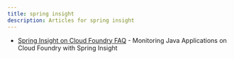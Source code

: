 ```yaml
---
title: spring insight
description: Articles for spring insight
---
```


* [Spring Insight on Cloud Foundry FAQ](/frameworks/java/spring/spring-insight.html) - Monitoring Java Applications on Cloud Foundry with Spring Insight
